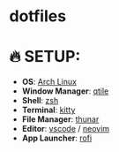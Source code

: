 # dotfiles

# 🔥 SETUP:

- **OS**: [Arch Linux](https://archlinux.org/)
- **Window Manager**: [qtile](https://docs.qtile.org/en/latest/index.html#)
- **Shell**: [zsh](https://www.zsh.org/)
- **Terminal**: [kitty](https://sw.kovidgoyal.net/kitty/)
- **File Manager**: [thunar](https://wiki.archlinux.org/title/thunar)
- **Editor**: [vscode](https://github.com/microsoft/vscode) / [neovim](https://github.com/neovim/neovim)
- **App Launcher**: [rofi](https://github.com/davatorium/rofi)
